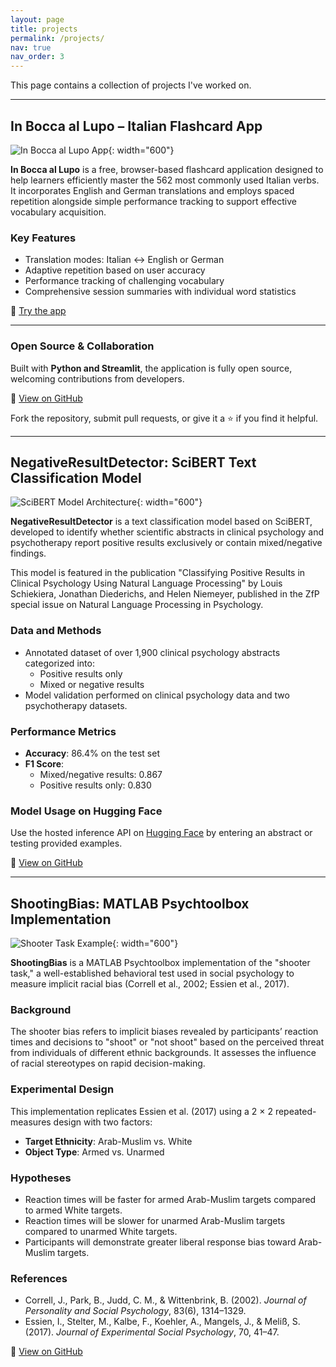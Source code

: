 ```yaml
---
layout: page
title: projects
permalink: /projects/
nav: true
nav_order: 3
---
```


This page contains a collection of projects I've worked on.

---

## In Bocca al Lupo – Italian Flashcard App

![In Bocca al Lupo App](https://schiekiera.github.io/assets/img/projects/inbocaallupo.jpg){: width="600"}

**In Bocca al Lupo** is a free, browser-based flashcard application designed to help learners efficiently master the 562 most commonly used Italian verbs. It incorporates English and German translations and employs spaced repetition alongside simple performance tracking to support effective vocabulary acquisition.

### Key Features
- Translation modes: Italian ↔ English or German
- Adaptive repetition based on user accuracy
- Performance tracking of challenging vocabulary
- Comprehensive session summaries with individual word statistics

🎯 [Try the app](https://inbocaallupo-9hvgzexhtsvwsanxjvfjd4.streamlit.app/)

---

### Open Source & Collaboration

Built with **Python and Streamlit**, the application is fully open source, welcoming contributions from developers.

📂 [View on GitHub](https://github.com/schiekiera/in_boca_al_lupo)

Fork the repository, submit pull requests, or give it a ⭐️ if you find it helpful.

---

## NegativeResultDetector: SciBERT Text Classification Model

![SciBERT Model Architecture](https://schiekiera.github.io/assets/img/publication_preview/scibert.png){: width="600"}

**NegativeResultDetector** is a text classification model based on SciBERT, developed to identify whether scientific abstracts in clinical psychology and psychotherapy report positive results exclusively or contain mixed/negative findings.

This model is featured in the publication "Classifying Positive Results in Clinical Psychology Using Natural Language Processing" by Louis Schiekiera, Jonathan Diederichs, and Helen Niemeyer, published in the ZfP special issue on Natural Language Processing in Psychology.

### Data and Methods
- Annotated dataset of over 1,900 clinical psychology abstracts categorized into:
  - Positive results only
  - Mixed or negative results
- Model validation performed on clinical psychology data and two psychotherapy datasets.

### Performance Metrics
- **Accuracy**: 86.4% on the test set
- **F1 Score**:
  - Mixed/negative results: 0.867
  - Positive results only: 0.830

### Model Usage on Hugging Face
Use the hosted inference API on [Hugging Face](https://huggingface.co/ClinicalMetaScience/NegativeResultDetector)
 by entering an abstract or testing provided examples.


📂 [View on GitHub](https://github.com/schiekiera/NegativeResultDetector)

---

## ShootingBias: MATLAB Psychtoolbox Implementation

![Shooter Task Example](https://www.frontiersin.org/files/Articles/483918/fpsyg-10-02140-HTML/image_m/fpsyg-10-02140-g001.jpg){: width="600"}

**ShootingBias** is a MATLAB Psychtoolbox implementation of the "shooter task," a well-established behavioral test used in social psychology to measure implicit racial bias (Correll et al., 2002; Essien et al., 2017).

### Background
The shooter bias refers to implicit biases revealed by participants’ reaction times and decisions to "shoot" or "not shoot" based on the perceived threat from individuals of different ethnic backgrounds. It assesses the influence of racial stereotypes on rapid decision-making.

### Experimental Design
This implementation replicates Essien et al. (2017) using a 2 × 2 repeated-measures design with two factors:

- **Target Ethnicity**: Arab-Muslim vs. White
- **Object Type**: Armed vs. Unarmed

### Hypotheses
- Reaction times will be faster for armed Arab-Muslim targets compared to armed White targets.
- Reaction times will be slower for unarmed Arab-Muslim targets compared to unarmed White targets.
- Participants will demonstrate greater liberal response bias toward Arab-Muslim targets.

### References
- Correll, J., Park, B., Judd, C. M., & Wittenbrink, B. (2002). *Journal of Personality and Social Psychology*, 83(6), 1314–1329.
- Essien, I., Stelter, M., Kalbe, F., Koehler, A., Mangels, J., & Meliß, S. (2017). *Journal of Experimental Social Psychology*, 70, 41–47.

📂 [View on GitHub](https://github.com/schiekiera/ShootingBias)

